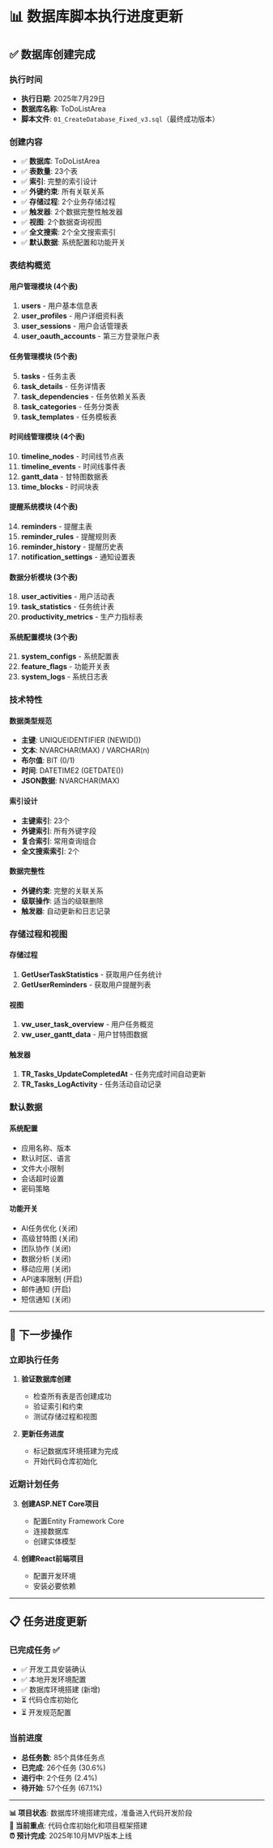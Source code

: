 # 📊 数据库脚本执行进度更新

## ✅ 数据库创建完成

### 执行时间
- **执行日期**: 2025年7月29日
- **数据库名称**: ToDoListArea
- **脚本文件**: `01_CreateDatabase_Fixed_v3.sql`（最终成功版本）

### 创建内容
- ✅ **数据库**: ToDoListArea
- ✅ **表数量**: 23个表
- ✅ **索引**: 完整的索引设计
- ✅ **外键约束**: 所有关联关系
- ✅ **存储过程**: 2个业务存储过程
- ✅ **触发器**: 2个数据完整性触发器
- ✅ **视图**: 2个数据查询视图
- ✅ **全文搜索**: 2个全文搜索索引
- ✅ **默认数据**: 系统配置和功能开关

### 表结构概览

#### 用户管理模块 (4个表)
1. **users** - 用户基本信息表
2. **user_profiles** - 用户详细资料表
3. **user_sessions** - 用户会话管理表
4. **user_oauth_accounts** - 第三方登录账户表

#### 任务管理模块 (5个表)
5. **tasks** - 任务主表
6. **task_details** - 任务详情表
7. **task_dependencies** - 任务依赖关系表
8. **task_categories** - 任务分类表
9. **task_templates** - 任务模板表

#### 时间线管理模块 (4个表)
10. **timeline_nodes** - 时间线节点表
11. **timeline_events** - 时间线事件表
12. **gantt_data** - 甘特图数据表
13. **time_blocks** - 时间块表

#### 提醒系统模块 (4个表)
14. **reminders** - 提醒主表
15. **reminder_rules** - 提醒规则表
16. **reminder_history** - 提醒历史表
17. **notification_settings** - 通知设置表

#### 数据分析模块 (3个表)
18. **user_activities** - 用户活动表
19. **task_statistics** - 任务统计表
20. **productivity_metrics** - 生产力指标表

#### 系统配置模块 (3个表)
21. **system_configs** - 系统配置表
22. **feature_flags** - 功能开关表
23. **system_logs** - 系统日志表

### 技术特性

#### 数据类型规范
- **主键**: UNIQUEIDENTIFIER (NEWID())
- **文本**: NVARCHAR(MAX) / VARCHAR(n)
- **布尔值**: BIT (0/1)
- **时间**: DATETIME2 (GETDATE())
- **JSON数据**: NVARCHAR(MAX)

#### 索引设计
- **主键索引**: 23个
- **外键索引**: 所有外键字段
- **复合索引**: 常用查询组合
- **全文搜索索引**: 2个

#### 数据完整性
- **外键约束**: 完整的关联关系
- **级联操作**: 适当的级联删除
- **触发器**: 自动更新和日志记录

### 存储过程和视图

#### 存储过程
1. **GetUserTaskStatistics** - 获取用户任务统计
2. **GetUserReminders** - 获取用户提醒列表

#### 视图
1. **vw_user_task_overview** - 用户任务概览
2. **vw_user_gantt_data** - 用户甘特图数据

#### 触发器
1. **TR_Tasks_UpdateCompletedAt** - 任务完成时间自动更新
2. **TR_Tasks_LogActivity** - 任务活动自动记录

### 默认数据

#### 系统配置
- 应用名称、版本
- 默认时区、语言
- 文件大小限制
- 会话超时设置
- 密码策略

#### 功能开关
- AI任务优化 (关闭)
- 高级甘特图 (关闭)
- 团队协作 (关闭)
- 数据分析 (关闭)
- 移动应用 (关闭)
- API速率限制 (开启)
- 邮件通知 (开启)
- 短信通知 (关闭)

---

## 🎯 下一步操作

### 立即执行任务
1. **验证数据库创建**
   - 检查所有表是否创建成功
   - 验证索引和约束
   - 测试存储过程和视图

2. **更新任务进度**
   - 标记数据库环境搭建为完成
   - 开始代码仓库初始化

### 近期计划任务
3. **创建ASP.NET Core项目**
   - 配置Entity Framework Core
   - 连接数据库
   - 创建实体模型

4. **创建React前端项目**
   - 配置开发环境
   - 安装必要依赖

---

## 📋 任务进度更新

### 已完成任务 ✅
- ✅ 开发工具安装确认
- ✅ 本地开发环境配置
- ✅ 数据库环境搭建 (新增)
- ⏳ 代码仓库初始化
- ⏳ 开发规范配置

### 当前进度
- **总任务数**: 85个具体任务点
- **已完成**: 26个任务 (30.6%)
- **进行中**: 2个任务 (2.4%)
- **待开始**: 57个任务 (67.1%)

---

**📊 项目状态**: 数据库环境搭建完成，准备进入代码开发阶段  
**🎯 当前重点**: 代码仓库初始化和项目框架搭建  
**⏰ 预计完成**: 2025年10月MVP版本上线 